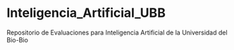 # Inteligencia_Artificial_UBB
Repositorio de Evaluaciones para Inteligencia Artificial de la Universidad del Bio-Bio